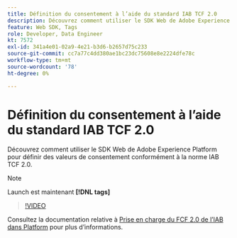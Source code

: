 ```yaml
---
title: Définition du consentement à l’aide du standard IAB TCF 2.0
description: Découvrez comment utiliser le SDK Web de Adobe Experience Platform pour définir des valeurs de consentement conformément à la norme IAB TCF 2.0.
feature: Web SDK, Tags
role: Developer, Data Engineer
kt: 7572
exl-id: 341a4e01-02a9-4e21-b3d6-b2657d75c233
source-git-commit: cc7a77c4dd380ae1bc23dc75608e8e2224dfe78c
workflow-type: tm+mt
source-wordcount: '78'
ht-degree: 0%

---
```


# Définition du consentement à l’aide du standard IAB TCF 2.0

Découvrez comment utiliser le SDK Web de Adobe Experience Platform pour définir des valeurs de consentement conformément à la norme IAB TCF 2.0.

>[!NOTE]
>
> Launch est maintenant **[!DNL tags]**

>[!VIDEO](https://video.tv.adobe.com/v/332695/?quality=12&learn=on)

Consultez la documentation relative à [Prise en charge du FCF 2.0 de l’IAB dans Platform](https://experienceleague.adobe.com/docs/experience-platform/landing/governance-privacy-security/consent/iab/overview.html) pour plus d’informations.
